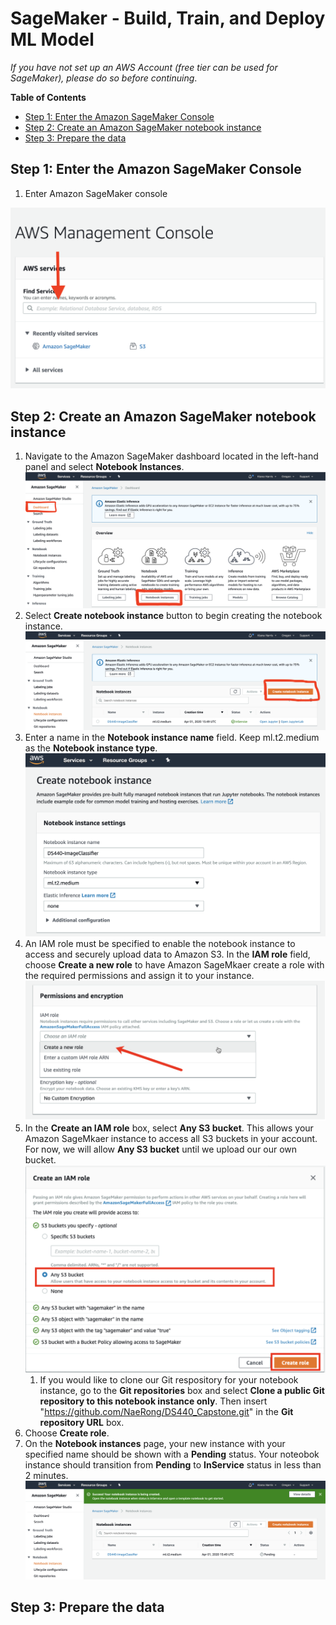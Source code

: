 # SageMaker - Build, Train, and Deploy ML Model

*If you have not set up an AWS Account (free tier can be used for SageMaker), please do so before continuing*.

**Table of Contents**

- [Step 1: Enter the Amazon SageMaker Console](#step-1-enter-the-amazon-sagemaker-console)
- [Step 2: Create an Amazon SageMaker notebook instance](#step-2-create-an-amazon-sagemaker-notebook-instance)
- [Step 3: Prepare the data](#step-3-prepare-the-data)

## Step 1: Enter the Amazon SageMaker Console

1. Enter Amazon SageMaker console

![img](https://github.com/NaeRong/DS440_Capstone/blob/master/Images/sagemaker1.png)

## Step 2: Create an Amazon SageMaker notebook instance

1. Navigate to the Amazon SageMaker dashboard located in the left-hand panel and select **Notebook Instances**.
![img](https://github.com/NaeRong/DS440_Capstone/blob/master/Images/sagemaker2.png)
2. Select **Create notebook instance** button to begin creating the notebook instance.
![img](https://github.com/NaeRong/DS440_Capstone/blob/master/Images/sagemaker3.png)
3. Enter a name in the **Notebook instance name** field.  Keep ml.t2.medium as the **Notebook instance type**.
![img](https://github.com/NaeRong/DS440_Capstone/blob/master/Images/sagemaker4.png)
4. An IAM role must be specified to enable the notebook instance to access and securely upload data to Amazon S3.  In the **IAM role** field, choose **Create a new role** to have Amazon SageMkaer create a role with the required permissions and assign it to your instance.
![img](https://github.com/NaeRong/DS440_Capstone/blob/master/Images/sagemaker5.png)
5. In the **Create an IAM role** box, select **Any S3 bucket**.  This allows your Amazon SageMkaer instance to access all S3 buckets in your account.  For now, we will allow **Any S3 bucket** until we upload our our own bucket.
![img](https://github.com/NaeRong/DS440_Capstone/blob/master/Images/sagemaker6.png)
   1. If you would like to clone our Git respository for your notebook instance, go to the **Git repositories** box and select **Clone a public Git repository to this notebook instance only**.  Then insert "https://github.com/NaeRong/DS440_Capstone.git" in the **Git repository URL** box.
6. Choose **Create role**.
7. On the **Notebook instances** page, your new instance with your specified name should be shown with a **Pending** status.  Your noteobok instance should transition from **Pending** to **InService** status in less than 2 minutes.
![img](https://github.com/NaeRong/DS440_Capstone/blob/master/Images/sagemaker7.png)

## Step 3: Prepare the data
